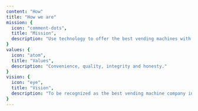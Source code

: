 ```yaml
---
content: "How"
title: "How we are"
mission: {
  icon: "comment-dots",
  title: "Mission",
  description: "Use technology to offer the best vending machines with excellent products providing practicality and convenience for customers."
}
values: {
  icon: "atom",
  title: "Values",
  description: "Convenience, quality, integrity and honesty."
}
vision: {
  icon: "eye",
  title: "Vision",
  description: "To be recognized as the best vending machine company in Brazil, highly innovative, reaching all capitals and bringing technology to millions of people."
}
---
```

